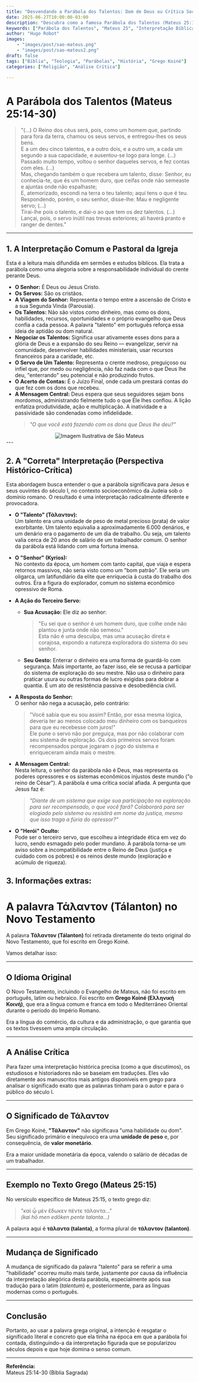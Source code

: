 ```yaml
---
title: "Desvendando a Parábola dos Talentos: Dom de Deus ou Crítica Social?"
date: 2025-06-27T10:00:00-03:00
description: "Descubra como a famosa Parábola dos Talentos (Mateus 25:14-30) pode ser lida não como uma lição sobre dons divinos, mas como uma poderosa crítica social contra a exploração, baseada no significado original da palavra grega 'Tálanton'."
keywords: ["Parábola dos Talentos", "Mateus 25", "Interpretação Bíblica", "Tálanton", "Crítica Bíblica", "Teologia", "História Bíblica", "Jesus", "Exegese"]
author: "Hugo Robot"
images:
    - "images/post/sao-mateus.png"
    - "images/post/sao-mateus2.png"
draft: false
tags: ["Bíblia", "Teologia", "Parábolas", "História", "Grego Koiné"]
categories: ["Religião", "Análise Crítica"]

---
```


# A Parábola dos Talentos (Mateus 25:14-30)

> "(...) O Reino dos céus será, pois, como um homem que, partindo para fora da terra, chamou os seus servos, e entregou-lhes os seus bens.  
> E a um deu cinco talentos, e a outro dois, e a outro um, a cada um segundo a sua capacidade, e ausentou-se logo para longe. (...)  
> Passado muito tempo, voltou o senhor daqueles servos, e fez contas com eles. (...)  
> Mas, chegando também o que recebera um talento, disse: Senhor, eu conhecia-te, que és um homem duro, que ceifas onde não semeaste e ajuntas onde não espalhaste;  
> E, atemorizado, escondi na terra o teu talento; aqui tens o que é teu.  
> Respondendo, porém, o seu senhor, disse-lhe: Mau e negligente servo; (...)  
> Tirai-lhe pois o talento, e dai-o ao que tem os dez talentos. (...)  
> Lançai, pois, o servo inútil nas trevas exteriores; ali haverá pranto e ranger de dentes."

---

## 1. A Interpretação Comum e Pastoral da Igreja

Esta é a leitura mais difundida em sermões e estudos bíblicos. Ela trata a parábola como uma alegoria sobre a responsabilidade individual do crente perante Deus.

- **O Senhor:** É Deus ou Jesus Cristo.  
- **Os Servos:** São os cristãos.  
- **A Viagem do Senhor:** Representa o tempo entre a ascensão de Cristo e a sua Segunda Vinda (Parousia).  
- **Os Talentos:** Não são vistos como dinheiro, mas como os dons, habilidades, recursos, oportunidades e o próprio evangelho que Deus confia a cada pessoa. A palavra "talento" em português reforça essa ideia de aptidão ou dom natural.  
- **Negociar os Talentos:** Significa usar ativamente esses dons para a glória de Deus e a expansão do seu Reino — evangelizar, servir na comunidade, desenvolver habilidades ministeriais, usar recursos financeiros para a caridade, etc.  
- **O Servo de Um Talento:** Representa o crente medroso, preguiçoso ou infiel que, por medo ou negligência, não faz nada com o que Deus lhe deu, "enterrando" seu potencial e não produzindo frutos.  
- **O Acerto de Contas:** É o Juízo Final, onde cada um prestará contas do que fez com os dons que recebeu.  
- **A Mensagem Central:** Deus espera que seus seguidores sejam bons mordomos, administrando fielmente tudo o que Ele lhes confiou. A lição enfatiza produtividade, ação e multiplicação. A inatividade e a passividade são condenadas como infidelidade.  
  > *"O que você está fazendo com os dons que Deus lhe deu?"*

<div align="center">
  <img src="/images/post/sao-mateus2.png" alt="Imagem Ilustrativa de São Mateus" style="max-width: 80%; height: auto;" />
</div>
---

## 2. A "Correta" Interpretação (Perspectiva Histórico-Crítica)

Esta abordagem busca entender o que a parábola significava para Jesus e seus ouvintes do século I, no contexto socioeconômico da Judeia sob o domínio romano. O resultado é uma interpretação radicalmente diferente e provocadora.

- **O "Talento" (Τάλαντον):**  
  Um talento era uma unidade de peso de metal precioso (prata) de valor exorbitante. Um talento equivalia a aproximadamente 6.000 denários, e um denário era o pagamento de um dia de trabalho. Ou seja, um talento valia cerca de 20 anos de salário de um trabalhador comum. O senhor da parábola está lidando com uma fortuna imensa.

- **O "Senhor" (Kyrios):**  
  No contexto da época, um homem com tanto capital, que viaja e espera retornos massivos, não seria visto como um "bom patrão". Ele seria um oligarca, um latifundiário da elite que enriquecia à custa do trabalho dos outros. Era a figura do explorador, comum no sistema econômico opressivo de Roma.

- **A Ação do Terceiro Servo:**  
  - **Sua Acusação:** Ele diz ao senhor:  
    > "Eu sei que o senhor é um homem duro, que colhe onde não plantou e junta onde não semeou."  
    Esta não é uma desculpa, mas uma acusação direta e corajosa, expondo a natureza exploradora do sistema do seu senhor.  
  - **Seu Gesto:** Enterrar o dinheiro era uma forma de guardá-lo com segurança. Mais importante, ao fazer isso, ele se recusa a participar do sistema de exploração do seu mestre. Não usa o dinheiro para praticar usura ou outras formas de lucro exigidas para dobrar a quantia. É um ato de resistência passiva e desobediência civil.

- **A Resposta do Senhor:**  
  O senhor não nega a acusação, pelo contrário:  
  > "Você sabia que eu sou assim? Então, por essa mesma lógica, deveria ter ao menos colocado meu dinheiro com os banqueiros para que eu recebesse com juros!"  
  Ele pune o servo não por preguiça, mas por não colaborar com seu sistema de exploração. Os dois primeiros servos foram recompensados porque jogaram o jogo do sistema e enriqueceram ainda mais o mestre.

- **A Mensagem Central:**  
  Nesta leitura, o senhor da parábola não é Deus, mas representa os poderes opressores e os sistemas econômicos injustos deste mundo ("o reino de César"). A parábola é uma crítica social afiada. A pergunta que Jesus faz é:  
  > *"Diante de um sistema que exige sua participação na exploração para ser recompensado, o que você fará? Colaborará para ser elogiado pelo sistema ou resistirá em nome da justiça, mesmo que isso traga a fúria do opressor?"*

- **O "Herói" Oculto:**  
  Pode ser o terceiro servo, que escolheu a integridade ética em vez do lucro, sendo esmagado pelo poder mundano. A parábola torna-se um aviso sobre a incompatibilidade entre o Reino de Deus (justiça e cuidado com os pobres) e os reinos deste mundo (exploração e acúmulo de riqueza).

## 3. Informações extras:

# A palavra Τάλαντον (Tálanton) no Novo Testamento

A palavra **Τάλαντον (Tálanton)** foi retirada diretamente do texto original do Novo Testamento, que foi escrito em Grego Koiné.

Vamos detalhar isso:

---

## O Idioma Original

O Novo Testamento, incluindo o Evangelho de Mateus, não foi escrito em português, latim ou hebraico. Foi escrito em **Grego Koiné (Ελληνική Κοινή)**, que era a língua comum e franca em todo o Mediterrâneo Oriental durante o período do Império Romano.  

Era a língua do comércio, da cultura e da administração, o que garantia que os textos tivessem uma ampla circulação.

---

## A Análise Crítica

Para fazer uma interpretação histórica precisa (como a que discutimos), os estudiosos e historiadores não se baseiam em traduções. Eles vão diretamente aos manuscritos mais antigos disponíveis em grego para analisar o significado exato que as palavras tinham para o autor e para o público do século I.

---

## O Significado de Τάλαντον

Em Grego Koiné, **"Τάλαντον"** não significava "uma habilidade ou dom". Seu significado primário e inequívoco era uma **unidade de peso** e, por consequência, de **valor monetário**.  

Era a maior unidade monetária da época, valendo o salário de décadas de um trabalhador.

---

## Exemplo no Texto Grego (Mateus 25:15)

No versículo específico de Mateus 25:15, o texto grego diz:

> "καὶ ᾧ μὲν ἔδωκεν πέντε τάλαντα..."  
> *(kai hō men edōken pente talanta...)*

A palavra aqui é **τάλαντα (talanta)**, a forma plural de **τάλαντον (talanton)**.

---

## Mudança de Significado

A mudança de significado da palavra "talento" para se referir a uma "habilidade" ocorreu muito mais tarde, justamente por causa da influência da interpretação alegórica desta parábola, especialmente após sua tradução para o latim (*talentum*) e, posteriormente, para as línguas modernas como o português.

---

## Conclusão

Portanto, ao usar a palavra grega original, a intenção é resgatar o significado literal e concreto que ela tinha na época em que a parábola foi contada, distinguindo-a da interpretação figurada que se popularizou séculos depois e que hoje domina o senso comum.

---

**Referência:**  
Mateus 25:14-30 (Bíblia Sagrada)
